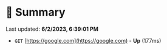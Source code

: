 # 📖 Summary
Last updated: **6/2/2023, 6:39:01 PM**

- `GET` [https://google.com](https://google.com) - **Up** (177ms)
